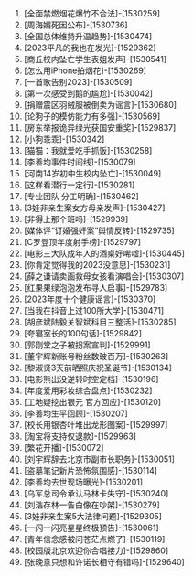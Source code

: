 
1. [全面禁燃烟花爆竹不合法]-[1530259]
1. [周海媚死因公布]-[1530736]
1. [全国总体维持升温趋势]-[1530474]
1. [2023平凡的我也在发光]-[1529362]
1. [商丘校内坠亡学生表姐发声]-[1530541]
1. [怎么用iPhone拍烟花]-[1530269]
1. [一首歌告别2023]-[1530509]
1. [第一次感受到鹅的尴尬]-[1530042]
1. [捐赠震区羽绒服被倒卖为谣言]-[1530680]
1. [论狗子的模仿能力有多强]-[1530569]
1. [房东举报诡异绿光获国安重奖]-[1529837]
1. [小狗乖乖]-[1530342]
1. [猫猫：我就爱吃手抓饭]-[1530258]
1. [李善均事件时间线]-[1530079]
1. [河南14岁初中生校内坠亡]-[1530049]
1. [这样看潜行一定行]-[1530281]
1. [专业团队 分工明确]-[1530462]
1. [3娃非亲生案女方母亲发声]-[1530427]
1. [非得上那个班吗]-[1529939]
1. [媒体评“订婚强奸案”舆情反转]-[1529735]
1. [C罗登顶年度射手榜]-[1529797]
1. [电影三大队成年人的酒桌好唏嘘]-[1530445]
1. [你肯定觉得我的2023没意思]-[1530231]
1. [薛之谦请卖画救母女孩看演唱会]-[1530307]
1. [红果果绿泡泡发布寻人启事]-[1529783]
1. [2023年度十个健康谣言]-[1530370]
1. [当我在抖音上过100所大学]-[1530471]
1. [胡彦斌陆毅关智斌科目三整活]-[1530285]
1. [夸寝室长的100句话]-[1529842]
1. [郭刚堂之子被拐案宣判]-[1529991]
1. [董宇辉新账号粉丝数破百万]-[1530263]
1. [黎淑贤3天前晒照庆祝圣诞节]-[1530134]
1. [电影熊出没逆转时空定档]-[1530196]
1. [年度爱用彩妆综合盘点]-[1530232]
1. [工地疑挖出银元 官方回应]-[1530120]
1. [李善均生平回顾]-[1530207]
1. [校长用银杏叶堆出龙形图案]-[1529997]
1. [淘宝将支持仅退款]-[1529963]
1. [繁花开播]-[1530072]
1. [刘宇辉辞去北京市副市长职务]-[1530051]
1. [盗墓笔记新片恐怖氛围感]-[1530114]
1. [李善均去世现场曝光]-[1530201]
1. [乌军总司令承认马林卡失守]-[1530240]
1. [刘浩存林一告白像在吵架]-[1530279]
1. [3娃非亲生案5大法律问题]-[1529305]
1. [一闪一闪亮星星终极预告]-[1530061]
1. [青年信念感被问苍茫点燃了]-[1530119]
1. [校园版北京欢迎你合唱接力]-[1529860]
1. [张晚意只想和许诺长相守有错吗]-[1529640]